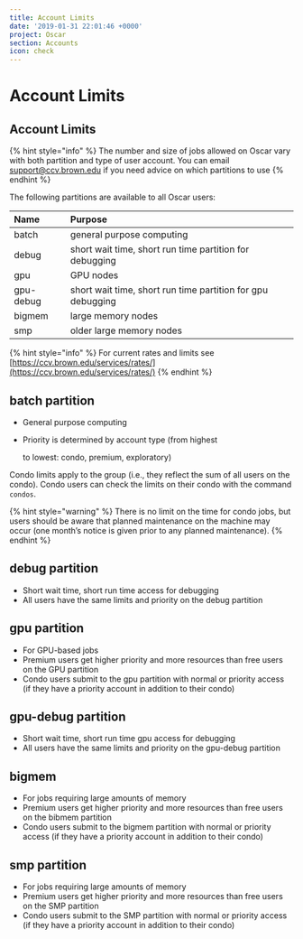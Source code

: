 ```yaml
---
title: Account Limits
date: '2019-01-31 22:01:46 +0000'
project: Oscar
section: Accounts
icon: check
---
```


# Account Limits

## Account Limits

{% hint style="info" %}
The number and size of jobs allowed on Oscar vary with both partition and type of user account. You can email support@ccv.brown.edu if you need advice on which partitions to use
{% endhint %}

The following partitions are available to all Oscar users:

| Name | Purpose |
| :--- | :--- |
| batch | general purpose computing |
| debug | short wait time, short run time partition for debugging |
| gpu | GPU nodes |
| gpu-debug | short wait time, short run time partition for gpu debugging |
| bigmem | large memory nodes |
| smp | older large memory nodes |

{% hint style="info" %}
For current rates and limits see [https://ccv.brown.edu/services/rates/](https://ccv.brown.edu/services/rates/)
{% endhint %}

## batch partition

* General purpose computing
* Priority is determined by account type \(from highest

  to lowest: condo, premium, exploratory\)

Condo limits apply to the group \(i.e., they reflect the sum of all users on the condo\). Condo users can check the limits on their condo with the command `condos`.

{% hint style="warning" %}
There is no limit on the time for condo jobs, but users should be aware that planned maintenance on the machine may occur \(one month’s notice is given prior to any planned maintenance\).
{% endhint %}

## debug partition

* Short wait time, short run time access for debugging
* All users have the same limits and priority on the debug partition

## gpu partition

* For GPU-based jobs
* Premium users get higher priority and more resources than free users on the GPU partition
* Condo users submit to the gpu partition with normal or priority access \(if they have a priority account in addition to their condo\)

## gpu-debug partition

* Short wait time, short run time gpu access for debugging
* All users have the same limits and priority on the gpu-debug partition

## bigmem

* For jobs requiring large amounts of memory
* Premium users get higher priority and more resources than free users on the bibmem partition
* Condo users submit to the bigmem partition with normal or priority access \(if they have a priority account in addition to their condo\)

## smp partition

* For jobs requiring large amounts of memory
* Premium users get higher priority and more resources than free users on the SMP partition
* Condo users submit to the SMP partition with normal or priority access \(if they have a priority account in addition to their condo\)

